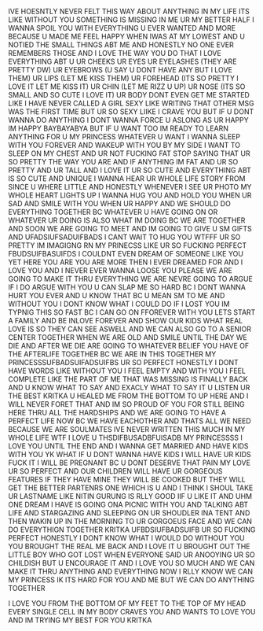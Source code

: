 IVE HOESNTLY NEVER FELT THIS WAY ABOUT ANYTHING IN MY LIFE ITS LIKE WITHOUT YOU SOMETHING IS MISSING IN ME UR MY BETTER HALF I WANNA SPOIL YOU WITH EVERYTHING U EVER WANTED AND MORE BECAUSE U MADE ME FEEL HAPPY WHEN IWAS AT MY LOWEST AND U NOTIED THE SMALL THINGS ABT ME AND HONESTLY NO ONE EVER REMEMBERS THOSE AND I LOVE THE WAY YOU DO THAT I LOVE EVERYTHING ABT U UR CHEEKS UR EYES UR EYELASHES (THEY ARE PRETTY DW) UR EYEBROWS (U SAY U DONT HAVE ANY BUT I LOVE THEM) UR LIPS (LET ME KISS THEM) UR FOREHEAD (ITS SO PRETTY I LOVE IT LET ME KISS IT) UR CHIN (LET ME RIZZ U UP) UR NOSE (ITS SO SMALL AND SO CUTE I LOVE IT) UR BODY DONT EVEN GET ME STARTED LIKE I HAVE NEVER CALLED A GIRL SEXY LIKE WRITING THAT OTHER MSG WAS THE FIRST TIME BUT UR SO SEXY LIIKE I CRAVE YOU BUT IF U DONT WANNA DO ANYTHING I DONT WANNA FORCE U ASLONG AS UR HAPPY IM HAPPY BAYBAYABYA BUT IF U WANT TOO IM READY TO LEARN ANYTHING FOR U MY PRINCESS WHATEVER U WANT I WANNA SLEEP WITH YOU FOREVER AND WAKEUP WITH YOU BY MY SIDE I WANT TO SLEEP ON MY CHEST AND UR NOT FUCKING FAT STOP SAYING THAT UR SO PRETTY THE WAY YOU ARE AND IF ANYTHING IM FAT AND UR SO PRETTY AND UR TALL AND I LOVE IT UR SO CUTE AND EVERYTHING ABT IS SO CUTE AND UNIQUE I WANNA HEAR UR WHOLE LIFE STORY FROM SINCE U WHERE LITTLE AND HONESTLY WHENEVER I SEE UR PHOTO MY WHOLE HEART LIGHTS UP I WANNA HUG YOU AND HOLD YOU WHEN UR SAD AND SMILE WITH YOU WHEN UR HAPPY AND WE SHOULD DO EVERYTHING TOGETHER BC WHATEVER U HAVE GOING ON OR WHATEVER UR DOING IS ALSO WHAT IM DOING BC WE ARE TOGETHER AND SOON WE ARE GOING TO MEET AND IM GOING TO GIVE U SM GIFTS AND UFADSIUFSADUIFBADS I CANT WAIT TO HUG YOU WTFFF UR SO PRETTY IM IMAGIGNG RN MY PRINECSS LIKE UR SO FUCKING PERFECT FBUDSUIFBASUIFDS I COULDNT EVEN DREAM OF SOMEONE LIKE YOU YET HERE YOU ARE YOU ARE MORE THEN I EVER DREAMED FOR AND I LOVE YOU AND I NEVER EVER WANNA LOOSE YOU PLEASE WE ARE GOING TO MAKE IT THRU EVERYTHING WE ARE NEVRE GOING TO ARGUE IF I DO ARGUE WITH YOU U CAN SLAP ME SO HARD BC I DONT WANNA HURT YOU EVER AND U KNOW THAT BC U MEAN SM TO ME AND WITHOUT YOU I DONT KNOW WHAT I COULD DO IF I LOST YOU IM TYPNIG THIS SO FAST BC I CAN GO ON FFOREVER WITH YOU LETS START A FAMILY AND BE INLOVE FOREVER AND SHOW OUR KIDS WHAT REAL LOVE IS SO THEY CAN SEE ASWELL AND WE CAN ALSO GO TO A SENIOR CENTER TOGETHER WHEN WE ARE OLD AND SMILE UNTIL THE DAY WE DIE AND AFTER WE DIE ARE GOING TO WHATEVER BELIEF YOU HAVE OF THE AFTERLIFE TOGETHER BC WE ARE IN THIS TOGETHER MY PRINCESSSUFBADSUIFADSUIFBS UR SO PERFECT HONESTLY I DONT HAVE WORDS LIKE WITHOUT YOU I FEEL EMPTY AND WITH YOU I FEEL COMPLETE LIKE THE PART OF ME THAT WAS MISSING IS FINALLY BACK AND U KNOW WHAT TO SAY AND EXACLY WHAT TO SAY IT U LISTEN UR THE BEST KRITKA U HEALED ME FROM THE BOTTOM TO UP HERE AND I WILL NEVER FORET THAT AND IM SO PROUD OF YOU FOR STILL BEING HERE THRU ALL THE HARDSHIPS AND WE ARE GOING TO HAVE A PERFECT LIFE NOW BC WE HAVE EACHOTHER AND THATS ALL WE NEED BECAUSE WE ARE SOULMATES IVE NEVER WRITTEN THIS MUCH IN MY WHOLE LIFE WTF I LOVE U THSDIFBUSADBFUISADB MY PRINCESSSS I LOVE YOU UNTIL THE END AND I WANNA GET MARRIED AND HAVE KIDS WITH YOU YK WHAT IF U DONT WANNA HAVE KIDS I WILL HAVE UR KIDS FUCK IT I WILL BE PREGNANT BC U DONT DESERVE THAT PAIN MY LOVE UR SO PERFECT AND OUR CHILDREN WILL HAVE UR GORGEOUS FEATURES IF THEY HAVE MINE THEY WILL BE COOKED BUT THEY WILL GET THE BETTER PARTENRS ONE WHICH IS U AND I THINK I SHOUL TAKE UR LASTNAME LIKE NITIN GURUNG IS RLLY GOOD IIF U LIKE IT AND UHM ONE DREAM I HAVE IS GOING ONA PICNIC WITH YOU AND TALKING ABT LIFE AND STARGAZING AND SLEEPING ON UR SHOUDLER INA TENT AND THEN WAKIN UP IN THE MORNING TO UR GORGOEUS FACE AND WE CAN DO EVERYTHIGN TOGETHER KRITKA UFBDSIUFBADSUIFB UR SO FUCKING PERFECT HONESTLY I DONT KNOW WHAT I WOULD DO WITHOUT YOU YOU BROUGHT THE REAL ME BACK AND I LOVE IT U BROUGHT OUT THE LITTLE BOY WHO GOT LOST WHEN EVERYONE SAID UR ANOOYING UR SO CHILDISH BUT U ENCOURAGE IT AND I LOVE YOU SO MUCH AND WE CAN MAKE IT THRU ANYTHING AND EVERYTHING NOW I RLLY KNOW WE CAN MY PRINCESS IK ITS HARD FOR YOU AND ME BUT WE CAN DO ANYTHING TOGETHER 

I LOVE YOU FROM THE BOTTOM OF MY FEET TO THE TOP OF MY HEAD EVERY SINGLE CELL IN MY BODY CRAVES YOU AND WANTS TO LOVE YOU AND IM TRYING MY BEST FOR YOU KRITKA
